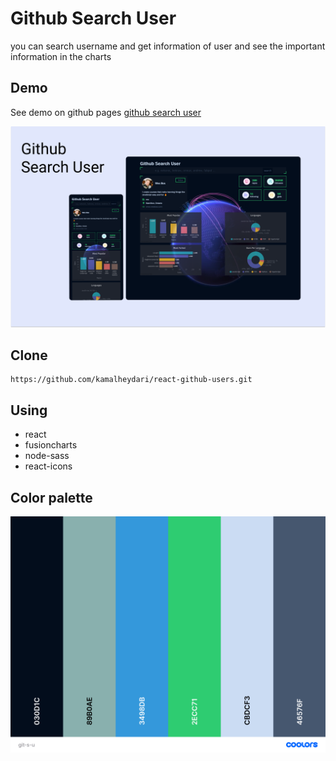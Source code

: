 # Github Search User

you can search username and get information of user and see the important information in the charts

## Demo

See demo on github pages
[github search user](https://kamalheydari.github.io/react-github-users/)

![color palette](demo.png)

## Clone

```
https://github.com/kamalheydari/react-github-users.git
```

## Using

- react
- fusioncharts
- node-sass
- react-icons

## Color palette

![color palette](git-s-u.png)
